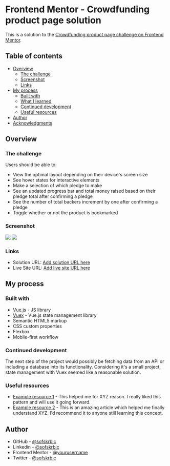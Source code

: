 # Frontend Mentor - Crowdfunding product page solution

This is a solution to the [Crowdfunding product page challenge on Frontend Mentor](https://www.frontendmentor.io/challenges/crowdfunding-product-page-7uvcZe7ZR).

## Table of contents

- [Overview](#overview)
  - [The challenge](#the-challenge)
  - [Screenshot](#screenshot)
  - [Links](#links)
- [My process](#my-process)
  - [Built with](#built-with)
  - [What I learned](#what-i-learned)
  - [Continued development](#continued-development)
  - [Useful resources](#useful-resources)
- [Author](#author)
- [Acknowledgments](#acknowledgments)


## Overview

### The challenge

Users should be able to:

- View the optimal layout depending on their device's screen size
- See hover states for interactive elements
- Make a selection of which pledge to make
- See an updated progress bar and total money raised based on their pledge total after confirming a pledge
- See the number of total backers increment by one after confirming a pledge
- Toggle whether or not the product is bookmarked

### Screenshot

![](./dist/Screenshot-desktop.jpg)
![](./dist/Screenshot-mobile.jpg)


### Links

- Solution URL: [Add solution URL here](https://your-solution-url.com)
- Live Site URL: [Add live site URL here](https://your-live-site-url.com)

## My process

### Built with

- [Vue.js](https://vuejs.org/) - JS library
- [Vuex](https://vuex.vuejs.org/) - Vue.js state management library
- Semantic HTML5 markup
- CSS custom properties
- Flexbox
- Mobile-first workflow


### Continued development

The next step of the project would possibly be fetching data from an API or including a database into its functionality. Considering it's a small project, state management with Vuex seemed like a reasonable solution.


### Useful resources

- [Example resource 1](https://www.example.com) - This helped me for XYZ reason. I really liked this pattern and will use it going forward.
- [Example resource 2](https://www.example.com) - This is an amazing article which helped me finally understand XYZ. I'd recommend it to anyone still learning this concept.


## Author

- GitHub - [@sofskrbic](https://www.github.com/sofskrbic)
- Linkedin - [@sofskrbic](https://www.linkedin.com/in/sofijaskrbic/)
- Frontend Mentor - [@yourusername](https://www.frontendmentor.io/profile/sofskrbic)
- Twitter - [@sofskrbic](https://www.twitter.com/sofskrbic)

